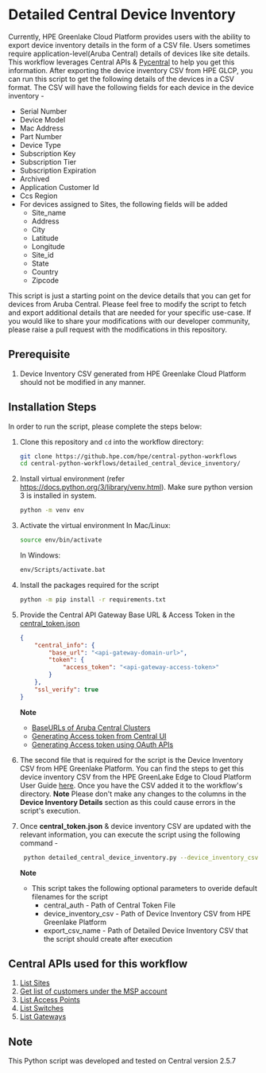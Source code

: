 # Detailed Central Device Inventory

Currently, HPE Greenlake Cloud Platform provides users with the ability to export device inventory details in the form of a CSV file. Users sometimes require application-level(Aruba Central) details of devices like site details. This workflow leverages Central APIs & [Pycentral](https://pypi.org/project/pycentral/) to help you get this information. After exporting the device inventory CSV from HPE GLCP, you can run this script to get the following details of the devices in a CSV format. The CSV will have the following fields for each device in the device inventory -
* Serial Number
* Device Model
* Mac Address
* Part Number
* Device Type
* Subscription Key
* Subscription Tier
* Subscription Expiration
* Archived
* Application Customer Id
* Ccs Region
* For devices assigned to Sites, the following fields will be added
  * Site_name
  * Address
  * City
  * Latitude
  * Longitude
  * Site_id
  * State
  * Country
  * Zipcode

This script is just a starting point on the device details that you can get for devices from Aruba Central. Please feel free to modify the script to fetch and export additional details that are needed for your specific use-case. If you would like to share your modifications with our developer community, please raise a pull request with the modifications in this repository.

## Prerequisite
1. Device Inventory CSV generated from HPE Greenlake Cloud Platform should not be modified in any manner. 

## Installation Steps
In order to run the script, please complete the steps below:
1. Clone this repository and `cd` into the workflow directory:
    ```bash
    git clone https://github.hpe.com/hpe/central-python-workflows
    cd central-python-workflows/detailed_central_device_inventory/
    ```
   
2. Install virtual environment (refer https://docs.python.org/3/library/venv.html). Make sure python version 3 is installed in system.
    ```bash
    python -m venv env
    ```

3. Activate the virtual environment
    In Mac/Linux:
    ```bash
    source env/bin/activate
    ```
    In Windows:
    ```bash
    env/Scripts/activate.bat
    ```

4. Install the packages required for the script
    ```bash
    python -m pip install -r requirements.txt
    ```
5. Provide the Central API Gateway Base URL & Access Token in the [central_token.json](central_token.json)
    ```json
    {
        "central_info": {
            "base_url": "<api-gateway-domain-url>",
            "token": {
                "access_token": "<api-gateway-access-token>"
            }
        },
        "ssl_verify": true
    }
    ```
    **Note**
   - [BaseURLs of Aruba Central Clusters](https://developer.arubanetworks.com/aruba-central/docs/api-oauth-access-token#table-domain-urls-for-api-gateway-access)
   - [Generating Access token from Central UI](https://developer.arubanetworks.com/aruba-central/docs/api-gateway-creating-application-token)
   - [Generating Access token using OAuth APIs](https://developer.arubanetworks.com/aruba-central/docs/api-oauth-access-token)
6. The second file that is required for the script is the Device Inventory CSV from HPE Greenlake Platform. You can find the steps to get this device inventory CSV from the HPE GreenLake Edge to Cloud Platform User Guide [here](https://support.hpe.com/hpesc/public/docDisplay?docId=a00120892en_us&page=GUID-EB0B67B7-6FB3-423A-A6A6-FAEDE9FC3C4E.html). Once you have the CSV added it to the workflow's directory.
**Note**
Please don't make any changes to the columns in the **Device Inventory Details** section as this could cause errors in the script's execution.
   
1. Once **central_token.json** & device inventory CSV are updated with the relevant information, you can execute the script using the following command -
   ```bash
    python detailed_central_device_inventory.py --device_inventory_csv <filename-of-device-inventory-csv> --export_csv_name <filename-of-detailed-device-inventory-csv>
    ```
    **Note**  
    - This script takes the following optional parameters to overide default filenames for the script
      - central_auth - Path of Central Token File
      - device_inventory_csv - Path of Device Inventory CSV from HPE Greenlake Platform
      - export_csv_name - Path of Detailed Device Inventory CSV that the script should create after execution

## Central APIs used for this workflow
1. [List Sites](https://developer.arubanetworks.com/aruba-central/reference/sitesexternal_controllerget_sites)
2. [Get list of customers under the MSP account](https://developer.arubanetworks.com/aruba-central/reference/apiviewsmsp_apiget_customers)
3. [List Access Points](https://developer.arubanetworks.com/aruba-central/reference/apiexternal_controllerget_aps_v2)
4. [List Switches](https://developer.arubanetworks.com/aruba-central/reference/apiexternal_controllerget_switches)
5. [List Gateways](https://developer.arubanetworks.com/aruba-central/reference/apiexternal_controllerget_gateways)

## Note
This Python script was developed and tested on Central version 2.5.7